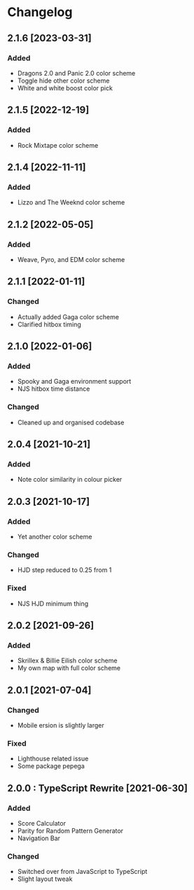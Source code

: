 # Changelog

## 2.1.6 [2023-03-31]

### Added

-   Dragons 2.0 and Panic 2.0 color scheme
-   Toggle hide other color scheme
-   White and white boost color pick

## 2.1.5 [2022-12-19]

### Added

-   Rock Mixtape color scheme

## 2.1.4 [2022-11-11]

### Added

-   Lizzo and The Weeknd color scheme

## 2.1.2 [2022-05-05]

### Added

-   Weave, Pyro, and EDM color scheme

## 2.1.1 [2022-01-11]

### Changed

-   Actually added Gaga color scheme
-   Clarified hitbox timing

## 2.1.0 [2022-01-06]

### Added

-   Spooky and Gaga environment support
-   NJS hitbox time distance

### Changed

-   Cleaned up and organised codebase

## 2.0.4 [2021-10-21]

### Added

-   Note color similarity in colour picker

## 2.0.3 [2021-10-17]

### Added

-   Yet another color scheme

### Changed

-   HJD step reduced to 0.25 from 1

### Fixed

-   NJS HJD minimum thing

## 2.0.2 [2021-09-26]

### Added

-   Skrillex & Billie Eilish color scheme
-   My own map with full color scheme

## 2.0.1 [2021-07-04]

### Changed

-   Mobile ersion is slightly larger

### Fixed

-   Lighthouse related issue
-   Some package pepega

## 2.0.0 : TypeScript Rewrite [2021-06-30]

### Added

-   Score Calculator
-   Parity for Random Pattern Generator
-   Navigation Bar

### Changed

-   Switched over from JavaScript to TypeScript
-   Slight layout tweak
